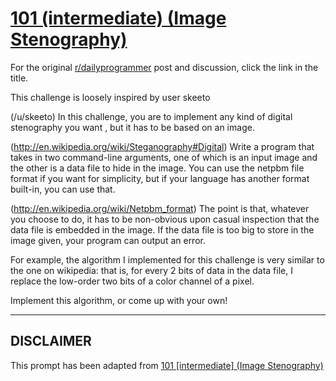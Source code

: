 # [101 (intermediate) (Image Stenography)](https://www.reddit.com/r/dailyprogrammer/comments/10l8cq/9272012_challenge_101_intermediate_image/)

For the original [r/dailyprogrammer](https://www.reddit.com/r/dailyprogrammer/) post and discussion, click the link in the title.

This challenge is loosely inspired by user skeeto

(/u/skeeto)
In this challenge, you are to implement any kind of digital stenography you want
, but it has to be based on an image.

(http://en.wikipedia.org/wiki/Steganography#Digital)
Write a program that takes in two command-line arguments, one of which is an input image and the other is a data file to hide in the image.
You can use the netpbm file format if you want for simplicity, but if your language has another format built-in, you can use that. 

(http://en.wikipedia.org/wiki/Netpbm_format)
The point is that, whatever you choose to do, it has to be non-obvious upon casual inspection that the data file is embedded in the image. 
If the data file is too big to store in the image given, your program can output an error.

For example, the algorithm I implemented for this challenge is very similar to the one on wikipedia: that is, for every 2 bits of data in the 
data file, I replace the low-order two bits of a color channel of a pixel.  

Implement this algorithm, or come up with your own!


----
## **DISCLAIMER**
This prompt has been adapted from [101 [intermediate] (Image Stenography)](https://www.reddit.com/r/dailyprogrammer/comments/10l8cq/9272012_challenge_101_intermediate_image/
)
